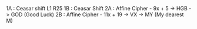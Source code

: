 1A : Ceasar shift L1 R25
1B : Ceasar Shift 
2A : Affine Cipher - 9x + 5   -> HGB -> GOD (Good Luck)
2B : Affine Cipher - 11x + 19 -> VX -> MY (My dearest M)